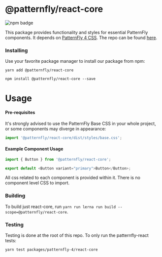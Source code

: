 # @patternfly/react-core

![npm badge](https://img.shields.io/npm/v/@patternfly/react-core.svg?style=for-the-badge)

This package provides functionality and styles for essential PatternFly components. It depends on [PatternFly 4 CSS][patternfly-4]. The repo can be found [here][patternfly-repo].


### Installing

Use your favorite package manager to install our package from npm: 

`yarn add @patternfly/react-core`

`npm install @patternfly/react-core --save`

# Usage

#### Pre-requisites

It's strongly advised to use the PatternFly Base CSS in your whole project, or some components may diverge in appearance:

```javascript
import '@patternfly/react-core/dist/styles/base.css';
```

#### Example Component Usage

```javascript
import { Button } from '@patternfly/react-core';

export default <Button variant="primary">Button</Button>;
```

All css related to each component is provided within it. There is no component level CSS to import.

### Building

To build just react-core, run `yarn run lerna run build --scope=@patternfly/react-core`.

### Testing

Testing is done at the root of this repo. To only run the patternfly-react tests:

```
yarn test packages/patternfly-4/react-core
```

[patternfly-4]: https://pf4.patternfly.org
[patternfly-repo]: https://github.com/patternfly/patternfly-next
[docs]: https://patternfly-react.surge.sh/patternfly-4
